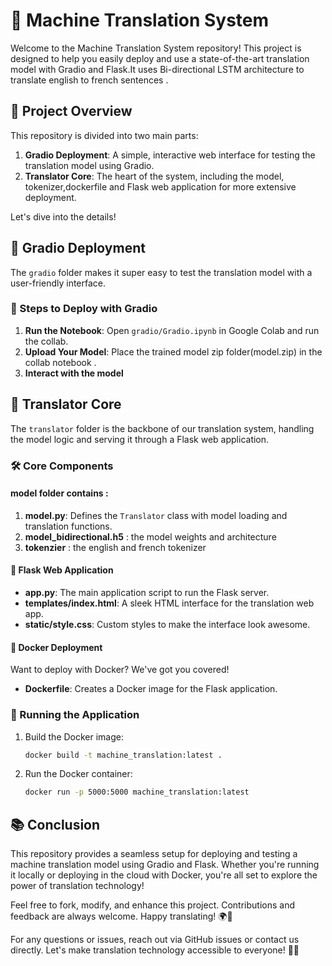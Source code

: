 # 🚀 Machine Translation System 

Welcome to the Machine Translation System repository! This project is designed to help you easily deploy and use a state-of-the-art translation model with Gradio and Flask.It uses Bi-directional LSTM architecture to translate english to french sentences . 

## 🚀 Project Overview

This repository is divided into two main parts:

1. **Gradio Deployment**: A simple, interactive web interface for testing the translation model using Gradio.
2. **Translator Core**: The heart of the system, including the model, tokenizer,dockerfile and Flask web application for more extensive deployment.

Let's dive into the details!


## 🌟 Gradio Deployment

The `gradio` folder makes it super easy to test the translation model with a user-friendly interface. 

### 🚀 Steps to Deploy with Gradio

1. **Run the Notebook**: Open `gradio/Gradio.ipynb` in Google Colab and run the collab.
2. **Upload Your Model**: Place the trained model zip folder(model.zip) in the collab notebook .
3. **Interact with the model**

## 🔧 Translator Core

The `translator` folder is the backbone of our translation system, handling the model logic and serving it through a Flask web application.

### 🛠️ Core Components

#### **model folder** contains  :
  1.  **model.py**: Defines the `Translator` class with model loading and translation functions.
  2.  **model_bidirectional.h5** : the model weights and architecture
  3.  **tokenzier** : the english and french tokenizer

#### 📱 Flask Web Application

- **app.py**: The main application script to run the Flask server.
- **templates/index.html**: A sleek HTML interface for the translation web app.
- **static/style.css**: Custom styles to make the interface look awesome.

#### 🐳 Docker Deployment

Want to deploy with Docker? We've got you covered!

- **Dockerfile**: Creates a Docker image for the Flask application.

### 🚀 Running the Application

1. Build the Docker image:
   ```bash
   docker build -t machine_translation:latest .
   ```
2. Run the Docker container:
   ```bash
   docker run -p 5000:5000 machine_translation:latest
   ```

## 📚 Conclusion

This repository provides a seamless setup for deploying and testing a machine translation model using Gradio and Flask. Whether you're running it locally or deploying in the cloud with Docker, you're all set to explore the power of translation technology!

Feel free to fork, modify, and enhance this project. Contributions and feedback are always welcome. Happy translating! 🌍💬

For any questions or issues, reach out via GitHub issues or contact us directly. Let's make translation technology accessible to everyone! 🚀🌟
